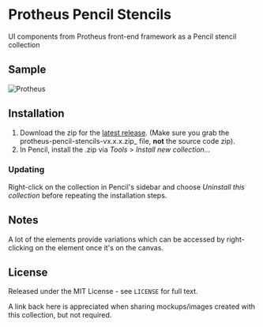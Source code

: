# Protheus Pencil Stencils

UI components from Protheus front-end framework as a Pencil stencil collection

## Sample
![Protheus](Icons/protheus-sample.png)

## Installation
1. Download the zip for the [latest release](https://github.com/renanbrando/Protheus-Pencil-Stencils/releases/latest). (Make sure you grab the protheus-pencil-stencils-vx.x.x.zip_ file, **not** the source code zip).
2. In Pencil, install the .zip via _Tools_ > _Install new collection..._

### Updating
Right-click on the collection in Pencil's sidebar and choose _Uninstall this collection_ before repeating the installation steps.

## Notes
A lot of the elements provide variations which can be accessed by right-clicking on the element once it's on the canvas.

## License
Released under the MIT License - see `LICENSE` for full text.

A link back here is appreciated when sharing mockups/images created with this collection, but not required.
